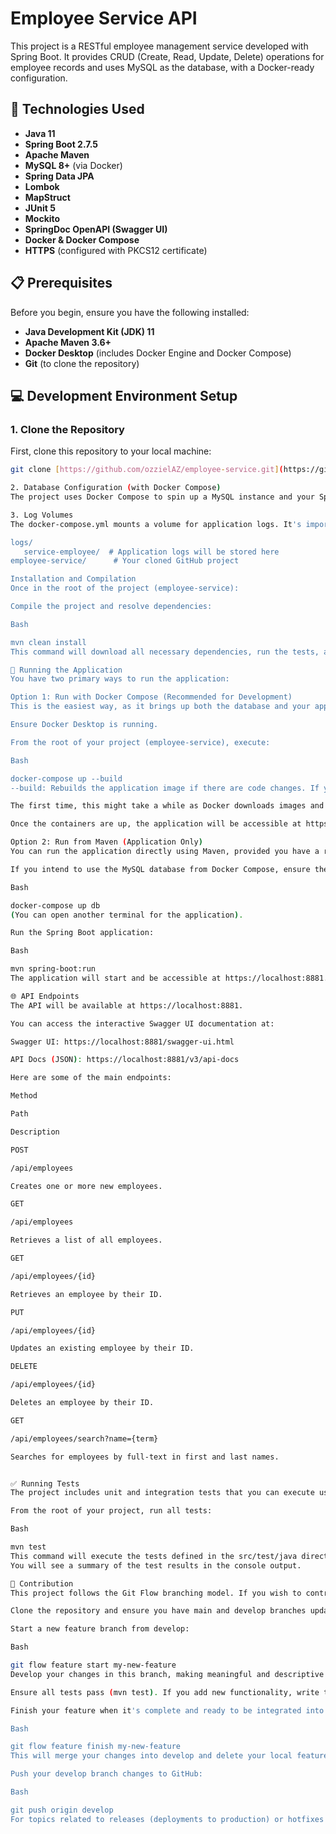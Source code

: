 # Employee Service API

This project is a RESTful employee management service developed with Spring Boot. It provides CRUD (Create, Read, Update, Delete) operations for employee records and uses MySQL as the database, with a Docker-ready configuration.

## 🚀 Technologies Used

* **Java 11**
* **Spring Boot 2.7.5**
* **Apache Maven**
* **MySQL 8+** (via Docker)
* **Spring Data JPA**
* **Lombok**
* **MapStruct**
* **JUnit 5**
* **Mockito**
* **SpringDoc OpenAPI (Swagger UI)**
* **Docker & Docker Compose**
* **HTTPS** (configured with PKCS12 certificate)

## 📋 Prerequisites

Before you begin, ensure you have the following installed:

* **Java Development Kit (JDK) 11**
* **Apache Maven 3.6+**
* **Docker Desktop** (includes Docker Engine and Docker Compose)
* **Git** (to clone the repository)

## 💻 Development Environment Setup

### 1. Clone the Repository

First, clone this repository to your local machine:

```bash
git clone [https://github.com/ozzielAZ/employee-service.git](https://github.com/ozzielAZ/employee-service.git)

2. Database Configuration (with Docker Compose)
The project uses Docker Compose to spin up a MySQL instance and your Spring Boot application

3. Log Volumes
The docker-compose.yml mounts a volume for application logs. It's important that the logs directory exists at the same level as your employee-service project root folder. The directory structure should look like this:

logs/
   service-employee/  # Application logs will be stored here
employee-service/      # Your cloned GitHub project

Installation and Compilation
Once in the root of the project (employee-service):

Compile the project and resolve dependencies:

Bash

mvn clean install
This command will download all necessary dependencies, run the tests, and build the .jar file in the target/ directory.

🚀 Running the Application
You have two primary ways to run the application:

Option 1: Run with Docker Compose (Recommended for Development)
This is the easiest way, as it brings up both the database and your application in containers, isolated from your host system.

Ensure Docker Desktop is running.

From the root of your project (employee-service), execute:

Bash

docker-compose up --build
--build: Rebuilds the application image if there are code changes. If you haven't made changes and have already built the image, you can omit this flag.

The first time, this might take a while as Docker downloads images and builds your application image.

Once the containers are up, the application will be accessible at https://localhost:8881.

Option 2: Run from Maven (Application Only)
You can run the application directly using Maven, provided you have a running MySQL instance available (either locally or by running only the db service from Docker Compose).

If you intend to use the MySQL database from Docker Compose, ensure the db service is running:

Bash

docker-compose up db
(You can open another terminal for the application).

Run the Spring Boot application:

Bash

mvn spring-boot:run
The application will start and be accessible at https://localhost:8881.

🌐 API Endpoints
The API will be available at https://localhost:8881.

You can access the interactive Swagger UI documentation at:

Swagger UI: https://localhost:8881/swagger-ui.html

API Docs (JSON): https://localhost:8881/v3/api-docs

Here are some of the main endpoints:

Method

Path

Description

POST

/api/employees

Creates one or more new employees.

GET

/api/employees

Retrieves a list of all employees.

GET

/api/employees/{id}

Retrieves an employee by their ID.

PUT

/api/employees/{id}

Updates an existing employee by their ID.

DELETE

/api/employees/{id}

Deletes an employee by their ID.

GET

/api/employees/search?name={term}

Searches for employees by full-text in first and last names.


✅ Running Tests
The project includes unit and integration tests that you can execute using Maven.

From the root of your project, run all tests:

Bash

mvn test
This command will execute the tests defined in the src/test/java directory.
You will see a summary of the test results in the console output.

🤝 Contribution
This project follows the Git Flow branching model. If you wish to contribute, please follow these guidelines:

Clone the repository and ensure you have main and develop branches updated locally.

Start a new feature branch from develop:

Bash

git flow feature start my-new-feature
Develop your changes in this branch, making meaningful and descriptive commits.

Ensure all tests pass (mvn test). If you add new functionality, write tests for it.

Finish your feature when it's complete and ready to be integrated into develop:

Bash

git flow feature finish my-new-feature
This will merge your changes into develop and delete your local feature branch.

Push your develop branch changes to GitHub:

Bash

git push origin develop
For topics related to releases (deployments to production) or hotfixes (quick fixes in production), please consult the official Git Flow documentation or the project maintainer.